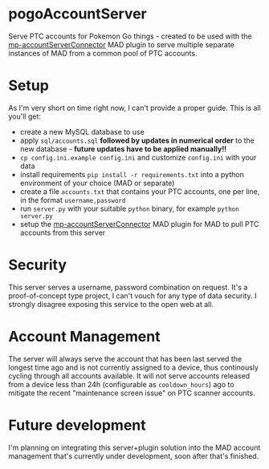 # pogoAccountServer

Serve PTC accounts for Pokemon Go things - created to be used with the [mp-accountServerConnector](https://github.com/crhbetz/mp-accountServerConnector) MAD plugin to serve multiple separate instances of MAD from a common pool of PTC accounts.

# Setup

As I'm very short on time right now, I can't provide a proper guide. This is all you'll get:

* create a new MySQL database to use
* apply `sql/accounts.sql` **followed by updates in numerical order** to the new database - **future updates have to be applied manually!!**
* `cp config.ini.example config.ini` and customize `config.ini` with your data
* install requirements `pip install -r requirements.txt` into a python environment of your choice (MAD or separate)
* create a file `accounts.txt` that contains your PTC accounts, one per line, in the format `username,password`
* run `server.py` with your suitable `python` binary, for example `python server.py`
* setup the [mp-accountServerConnector](https://github.com/crhbetz/mp-accountServerConnector) MAD plugin for MAD to pull PTC accounts from this server

# Security

This server serves a username, password combination on request. It's a proof-of-concept type project, I can't vouch for any type of data security. I strongly disagree exposing this service to the open web at all.

# Account Management

The server will always serve the account that has been last served the longest time ago and is not currently assigned to a device,
thus continously cycling through all accounts available. It will not serve accounts released from a device less than 24h (configurable as `cooldown_hours`) ago to mitigate
the recent "maintenance screen issue" on PTC scanner accounts.

# Future development

I'm planning on integrating this server+plugin solution into the MAD account management that's currently under development, soon after that's finished.
